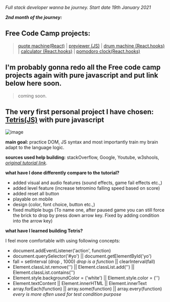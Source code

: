 *_Full stack developer wanna be journey. Start date 19th January 2021_*

***2nd month of the journey:***

## Free Code Camp projects:

  >[quote machine(React)](https://a331998513.github.io/practice/quote_machine/)  |
  >[previewer (JS)](https://a331998513.github.io/practice/previewer/)  |
  >[drum machine (React.hooks)](https://a331998513.github.io/practice/drum_machine/)  |
  >[calculator (React.hooks)](https://a331998513.github.io/practice/calculator/)  |
  >[pomodoro clock(React.hooks)](https://a331998513.github.io/practice/clock/)


## I'm probably gonna redo all the Free code camp projects again with pure javascript and put link below here soon.

>coming soon.

## The very first personal project I have chosen:      [Tetris(JS)](https://a331998513.github.io/practice/Tetris/) with pure javascript
![image](https://user-images.githubusercontent.com/78078898/111630014-31aa1e80-87f2-11eb-89f0-f2f015d0bb7b.png)


**main goal:** practice DOM, JS syntax and most importantly train my brain adapt to the language logic.

**sources used help building:** stackOverflow, Google, Youtube, w3shools, *[original tutorial link](https://www.youtube.com/watch?v=w1JJfK09ujQ&t=4610s)*.

**what have I done differently compare to the tutorial?**
- added visual and audio features (sound effects, game fail effects etc.,)
- added level feature (increase tetromino falling speed based on score)
- added reset all button
- playable on mobile
- design (color, font choice, button etc.,)
- fixed multiple bugs (To name one, after paused game you can still force the brick to drop by press down arrow key. Fixed by adding condition into the arrow key)

**what have I learned building Tetris?**

I feel more comfortable with using following concepts:

- document.addEventListener('action', function)
- document.querySelector('#yo') || document.getElementById('yo')
- fall = setInterval (drop , 1000) _drop is a function_ || clearInterval(fall)  
- Element.classList.remove('') || Element.classList.add('') || Element.classList.contains('')
- Element.style.backgroundColor = ('white') || Element.style.color = ('')
- Element.textContent || Element.innerHTML || Element.innerText
- array.forEach(function) || array.some(function) || array.every(function) _every is more often used for test condition purpose_
